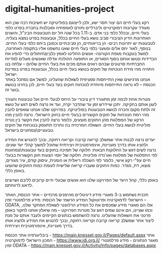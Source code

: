 # digital-humanities-project
רקע
בעלי חיים הם יצור חסר ישע, ולכן לייצוגם בפוליטיקה יש חשיבות רבה שכן הוא מעודד עקרונות דמוקרטיים וליברליים ותורם לאמפתיה וסובלנות בחברה בפרט כלפי בעלי חיים, ובכלל כלפי בני אדם.
ב-1.11 בכל שנה חל יום הטבעונות הבינ"ל, והשנים האחרונות הדיון הציבורי סביב נושא בעלי החיים בכלל, וטבעונות בפרט נמצא בעליה. לטבעונות יש יתרונות רבים- הן בריאותיים, הן סביבתיים וכמובן ביחס כלפי בעלי החיים. 
בנוסף, לאור יחס אלים ופוגעני כלפי בעלי חיים שאנו נחשפנו אליו בתקופה האחרונה, למשל בעקבות מגפת הקורונה- אנשים החליטו לאמץ כלבים\חתולים כדי להפיג את הבדידות ונטשו אותם בסוף הסגרים, או התופעה ההולכת וגדלה שאנשים מעלים למדיות החברתיות סרטונים שבהם רואים אותם מכים את בעלי החיים שלהם – עלתה בנו התהיה מהי מידת הנוכחות של חוקים בנושא בעלי חיים בכלל, וטבעונות בפרט במדינת ישראל.  
אנחנו מרגישים שאין התייחסות ספציפית לשאלות שהעלינו, למשל אם נסתכל באתר הכנסת – לא נראה התייחסות מיוחדת לנוכחות חוקים בעד בעלי חיים, לכן בחרנו בנושא בוער זה.


מטרות
אחת לכמה זמן מתעורר דיון ציבורי על היחס לבעלי חיים ועל טבעונות והצורך לעגן אותם בחקיקה. יתכן שיידרש זמן עד שהדבר יקרה, ועד אז נרצה לשים דגש על נושא זה ולתת מקום והכרה לנושא הטבעונות בפוליטיקה.
בפרויקט שלנו אנחנו שואפים להבין מהי רמת הנוכחות של חוקים הקשורים בבעלי חיים בחוק הישראלי. נרצה להבין מהו הרקע של המפלגות מהן החוקים מוצעים, כלומר נרצה להבין את הקשר בין נטייה פוליטית לנושא בעלי החיים. השאלה המרכזית בה נתרכז תתעסק בנוכחות של חוקים טבעוניים\צמחוניים בישראל.


יעדים
נרצה לבנות אתר שמשלב קריאה קרובה וקריאה רחוקה, ובכך להנגיש את המידע ולהציג אותו בדרך מעניינת, אינפורמטיבית ויצירתית שתוכל למשוך קהלי יעד שונים. נרצה לשים דגש על החלוקות הבאות:
חלוקה של תמיכה בחוקים בעד טבעונות\צמחונות לפי התפלגות של מפלגות ואג'נדה פוליטית.
חלוקה של יוזמי הצעות חוק הקשורות בבעלי חיים עפ"י רקע אישי, כלומר לפי השכלה ריאלית או הומנית, עיסוק קודם, עיר מגורים, מוצא, דת, מגדר.
כמות החוקים שעברו קריאה שלישית לעומת כמות החוקים שהוצעו באופן כללי.

באופן כללי, קהל היעד של הפרויקט שלנו הוא אנשים שבעלי חיים קרובים לליבם ושרוצים לדאוג לרווחתם.


תכנית
נשתמש ב-3 מאגרי מידע דיגיטליים מהימנים מרכזיים – אתר הכנסת, האתר הישראלי לדמוקרטיה ופרוטוקול המידע הרשמי של הכנסת: מידע פרלמנטרי זמין – ODATA, אלו הם מאגרי מידע שמכסים את כל המידע הרלוונטי לשאלת המחקר שלנו, וכמו שציינו, הם אינם שמים דגש על מטרות הפרויקט – מה שיאלץ אותנו לחקור באופן פרטני את השאלות שהעלינו.
נרצה להשתמש בנתונים הקיימים ולעבד אותם על מנת ליצור אתר שמשלב קריאה קרובה וקריאה רחוקה, ובכך להנגיש את המידע ולהציג אותו בדרך מעניינת, אינפורמטיבית ויצירתית.


ביבליוגרפיה
אתר הכנסת - https://main.knesset.gov.il/Pages/default.aspx
אתר המכון הישראלי לדמוקרטיה - https://www.idi.org.il/
מאגר הנתונים - מידע פרלמנטרי זמין ODATA - https://main.knesset.gov.il/Activity/Info/pages/databases.aspx
